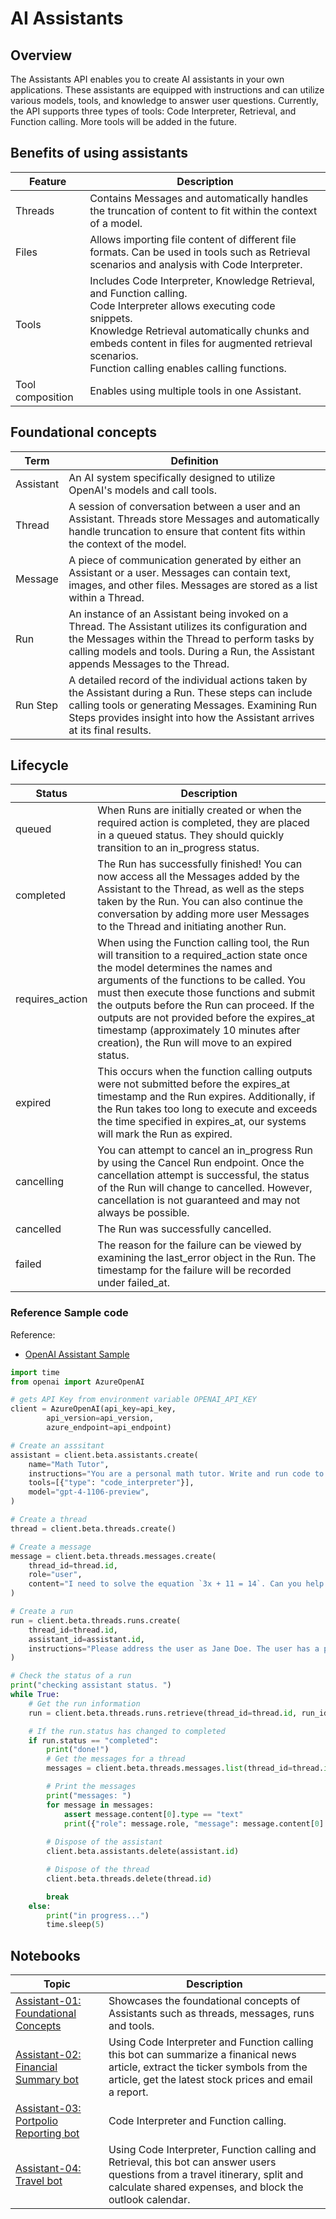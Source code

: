 # AI Assistants

## Overview

The Assistants API enables you to create AI assistants in your own applications. These assistants are equipped with instructions and can utilize various models, tools, and knowledge to answer user questions. Currently, the API supports three types of tools: Code Interpreter, Retrieval, and Function calling. More tools will be added in the future.

## Benefits of using assistants

| Feature | Description |
|--------------------|----------------------------------------------------------------------------------------------------------------------------------------------------------------------------------------------------------------------------------|
| Threads | Contains Messages and automatically handles the truncation of content to fit within the context of a model. |
| Files | Allows importing file content of different file formats. Can be used in tools such as Retrieval scenarios and analysis with Code Interpreter. |
| Tools | Includes Code Interpreter, Knowledge Retrieval, and Function calling.<br>  Code Interpreter allows executing code snippets.<br>  Knowledge Retrieval automatically chunks and embeds content in files for augmented retrieval scenarios.<br>  Function calling enables calling functions. |
| Tool composition | Enables using multiple tools in one Assistant. |

## Foundational concepts

| Term | Definition |
|-------------|--------------------------------------------------------------------------------------------------------------------------------------------------------------------------------------------------------------------------------|
| Assistant | An AI system specifically designed to utilize OpenAI's models and call tools. |
| Thread | A session of conversation between a user and an Assistant. Threads store Messages and automatically handle truncation to ensure that content fits within the context of the model. |
| Message | A piece of communication generated by either an Assistant or a user. Messages can contain text, images, and other files. Messages are stored as a list within a Thread. |
| Run | An instance of an Assistant being invoked on a Thread. The Assistant utilizes its configuration and the Messages within the Thread to perform tasks by calling models and tools. During a Run, the Assistant appends Messages to the Thread. |
| Run Step | A detailed record of the individual actions taken by the Assistant during a Run. These steps can include calling tools or generating Messages. Examining Run Steps provides insight into how the Assistant arrives at its final results. |

## Lifecycle

| Status | Description |
|--------------|---------------------------------------------------------------------------------------------------------------------------------------------------------------------------------------------------------------------------------------------------------------------------------------------------------------------------------------------------------------------------------------------------------------------------------------------------------------------------------------------------|
| queued | When Runs are initially created or when the required action is completed, they are placed in a queued status. They should quickly transition to an in_progress status. | | in_progress | While in_progress, the Assistant utilizes the model and tools to perform steps. The progress of the Run can be monitored by examining the Run Steps. |
| completed | The Run has successfully finished! You can now access all the Messages added by the Assistant to the Thread, as well as the steps taken by the Run. You can also continue the conversation by adding more user Messages to the Thread and initiating another Run. |
| requires_action | When using the Function calling tool, the Run will transition to a required_action state once the model determines the names and arguments of the functions to be called. You must then execute those functions and submit the outputs before the Run can proceed. If the outputs are not provided before the expires_at timestamp (approximately 10 minutes after creation), the Run will move to an expired status. |
| expired | This occurs when the function calling outputs were not submitted before the expires_at timestamp and the Run expires. Additionally, if the Run takes too long to execute and exceeds the time specified in expires_at, our systems will mark the Run as expired. |
| cancelling | You can attempt to cancel an in_progress Run by using the Cancel Run endpoint. Once the cancellation attempt is successful, the status of the Run will change to cancelled. However, cancellation is not guaranteed and may not always be possible. |
| cancelled | The Run was successfully cancelled. |
| failed | The reason for the failure can be viewed by examining the last_error object in the Run. The timestamp for the failure will be recorded under failed_at. |

### Reference Sample code

Reference:

- [OpenAI Assistant Sample](https://github.com/openai/openai-python/blob/main/examples/assistant.py)

```python
import time
from openai import AzureOpenAI

# gets API Key from environment variable OPENAI_API_KEY
client = AzureOpenAI(api_key=api_key,
        api_version=api_version,
        azure_endpoint=api_endpoint)

# Create an asssitant
assistant = client.beta.assistants.create(
    name="Math Tutor",
    instructions="You are a personal math tutor. Write and run code to answer math questions.",
    tools=[{"type": "code_interpreter"}],
    model="gpt-4-1106-preview",
)

# Create a thread
thread = client.beta.threads.create()

# Create a message
message = client.beta.threads.messages.create(
    thread_id=thread.id,
    role="user",
    content="I need to solve the equation `3x + 11 = 14`. Can you help me?",
)

# Create a run
run = client.beta.threads.runs.create(
    thread_id=thread.id,
    assistant_id=assistant.id,
    instructions="Please address the user as Jane Doe. The user has a premium account.",
)

# Check the status of a run
print("checking assistant status. ")
while True:
    # Get the run information
    run = client.beta.threads.runs.retrieve(thread_id=thread.id, run_id=run.id)

    # If the run.status has changed to completed
    if run.status == "completed":
        print("done!")
        # Get the messages for a thread
        messages = client.beta.threads.messages.list(thread_id=thread.id)

        # Print the messages
        print("messages: ")
        for message in messages:
            assert message.content[0].type == "text"
            print({"role": message.role, "message": message.content[0].text.value})
        
        # Dispose of the assistant
        client.beta.assistants.delete(assistant.id)

        # Dispose of the thread
        client.beta.threads.delete(thread.id)

        break
    else:
        print("in progress...")
        time.sleep(5)
```

## Notebooks

| Topic | Description |
|----------------------|--------------------------------------------------|
| [Assistant-01: Foundational Concepts](assistant-01.md) | Showcases the foundational concepts of Assistants such as threads, messages, runs and tools. |
| [Assistant-02: Financial Summary bot](assistant-02.md) | Using Code Interpreter and Function calling this bot can summarize a finanical news article, extract the ticker symbols from the article, get the latest stock prices and email a report. |
| [Assistant-03: Portpolio Reporting bot](assistant-03.md) | Code Interpreter and Function calling. |
| [Assistant-04: Travel bot](assistant-04.md) | Using Code Interpreter, Function calling and Retrieval, this bot can answer users questions from a travel itinerary, split and calculate shared expenses, and block the outlook calendar. |
